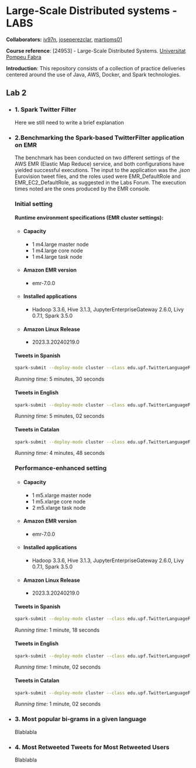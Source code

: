 # Large-Scale Distributed systems - LABS

**Collaborators:** [iv97n](https://github.com/iv97n), [joseperezclar](https://github.com/joseperezclar), [martioms01](https://github.com/martioms01)  

**Course reference**: [24953] - Large-Scale Distributed Systems. [Universitat Pompeu Fabra](https://www.upf.edu/)

**Introduction**: This repository consists of a collection of practice deliveries centered around the use of Java, AWS, Docker, and Spark technologies. 

## Lab 2
- ### 1. Spark Twitter Filter
	Here we still need to write a brief explanation  
	
- ### 2.Benchmarking the Spark-based TwitterFilter application on EMR
	The benchmark has been conducted on two different settings of the AWS EMR (Elastic Map Reduce) service, and both configurations have yielded successful executions. The input to the application was the _.json_ Eurovision tweet files, and the roles used were EMR_DefaultRole and EMR_EC2_DefaultRole, as suggested in the Labs Forum. The execution times noted are the ones produced by the EMR console.

	### Initial setting

	#### Runtime environment specifications (EMR cluster settings): 
	-  #### Capacity
		- 1 m4.large master node
		- 1 m4.large core node
		- 1 m4.large task node
	- #### Amazon EMR version
	    - emr-7.0.0
	- #### Installed applications
        - Hadoop 3.3.6, Hive 3.1.3, JupyterEnterpriseGateway 2.6.0, Livy 0.7.1, Spark 3.5.0
    - #### Amazon Linux Release
        - 2023.3.20240219.0
    
	#### Tweets in Spanish
	```bash
	spark-submit --deploy-mode cluster --class edu.upf.TwitterLanguageFilterApp s3://lsds2024.lab2.output.u198727/jars/spark-test-1.0-SNAPSHOT.jar es s3://lsds2024.lab2.output.u198727/output/benchmark/es s3://lsds2024.lab2.output.u198727/input
	```  
    _Running time:_ 5 minutes, 30 seconds

	#### Tweets in English 
	```bash
	spark-submit --deploy-mode cluster --class edu.upf.TwitterLanguageFilterApp s3://lsds2024.lab2.output.u198727/jars/spark-test-1.0-SNAPSHOT.jar en s3://lsds2024.lab2.output.u198727/output/benchmark/en s3://lsds2024.lab2.output.u198727/input
	```
  	_Running time:_  5 minutes, 02 seconds
	
	#### Tweets in Catalan
	```bash
	spark-submit --deploy-mode cluster --class edu.upf.TwitterLanguageFilterApp s3://lsds2024.lab2.output.u198727/jars/spark-test-1.0-SNAPSHOT.jar ca s3://lsds2024.lab2.output.u198727/output/benchmark/ca s3://lsds2024.lab2.output.u198727/input
	```
    _Running time:_ 4 minutes, 48 seconds

	### Performance-enhanced setting
	-  #### Capacity
		- 1 m5.xlarge master node
		- 1 m5.xlarge core node
		- 2 m5.xlarge task node
	- #### Amazon EMR version
	    - emr-7.0.0
	- #### Installed applications
        - Hadoop 3.3.6, Hive 3.1.3, JupyterEnterpriseGateway 2.6.0, Livy 0.7.1, Spark 3.5.0
    - #### Amazon Linux Release
        - 2023.3.20240219.0
    #### Tweets in Spanish
	```bash
	spark-submit --deploy-mode cluster --class edu.upf.TwitterLanguageFilterApp s3://lsds2024.lab2.output.u198727/jars/spark-test-1.0-SNAPSHOT.jar es s3://lsds2024.lab2.output.u198727/output/benchmark/es s3://lsds2024.lab2.output.u198727/input
	```  
    _Running time:_ 1 minute, 18 seconds

	#### Tweets in English 
	```bash
	spark-submit --deploy-mode cluster --class edu.upf.TwitterLanguageFilterApp s3://lsds2024.lab2.output.u198727/jars/spark-test-1.0-SNAPSHOT.jar en s3://lsds2024.lab2.output.u198727/output/benchmark/en s3://lsds2024.lab2.output.u198727/input
	```
  	_Running time:_  1 minute, 02 seconds
	
	#### Tweets in Catalan
	```bash
	spark-submit --deploy-mode cluster --class edu.upf.TwitterLanguageFilterApp s3://lsds2024.lab2.output.u198727/jars/spark-test-1.0-SNAPSHOT.jar ca s3://lsds2024.lab2.output.u198727/output/benchmark/ca s3://lsds2024.lab2.output.u198727/input
	```
    _Running time:_ 1 minute, 02 seconds
- ### 3. Most popular bi-grams in a given language
	Blablabla

- ### 4. Most Retweeted Tweets for Most Retweeted Users
	Blablabla